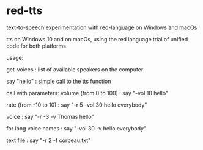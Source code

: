 # red-tts
text-to-speech experimentation with red-language on Windows and macOs

tts on Windows 10 and on macOs, using the red language
trial of unified code for both platforms

usage:

get-voices : list of available speakers on the computer

say "hello" : simple call to the tts function

call with parameters:
volume (from 0 to 100) :
say "-vol 10  hello"

rate (from -10 to 10) :
say "-r 5 -vol 30 hello everybody"

voice :
say "-r -3 -v Thomas hello" 

for long voice names :
say "-vol 30  -v <Microsoft Zira Desktop> hello everybody"

text file :
say "-r 2 -f corbeau.txt"
